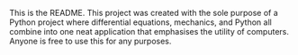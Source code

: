 This is the README. This project was created with the sole purpose of a Python project where differential equations, mechanics, and Python all combine into one neat application that emphasises the utility of computers. Anyone is free to use this for any purposes.
